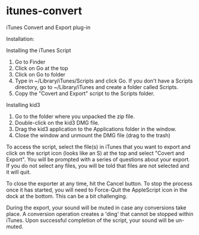 # itunes-convert
iTunes Convert and Export plug-in

Installation:

Installing the iTunes Script
1. Go to Finder
2. Click on Go at the top
3. Click on Go to folder
4. Type in ~/Library/iTunes/Scripts and click Go.  If you don't have a Scripts directory,
	go to ~/Library/iTunes and create a folder called Scripts.
5. Copy the "Covert and Export" script to the Scripts folder.

Installing kid3
1. Go to the folder where you unpacked the zip file.
2. Double-click on the kid3 DMG file.
3. Drag the kid3 application to the Applications folder in the window.
4. Close the window and unmount the DMG file (drag to the trash)

To access the script, select the file(s) in iTunes that you want to export and click
on the script icon (looks like an S) at the top and select "Covert and Export".
You will be prompted with a series of questions about your export.  If you do not select
any files, you will be told that files are not selected and it will quit.

To close the exporter at any time, hit the Cancel button.  To stop the process once it
has started, you will need to Force-Quit the AppleScript icon in the dock at the bottom.
This can be a bit challenging.

During the export, your sound will be muted in case any conversions take place.  A
conversion operation creates a 'ding' that cannot be stopped within iTunes.  Upon
successful completion of the script, your sound will be un-muted.